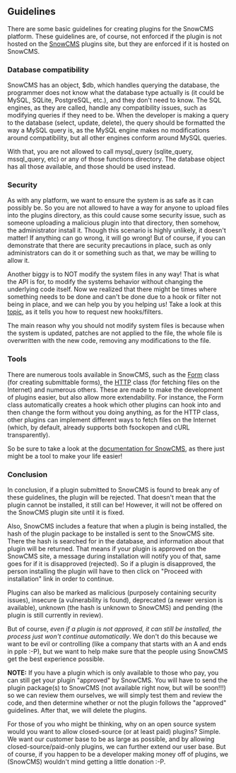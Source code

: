 ## Guidelines ##
There are some basic guidelines for creating plugins for the SnowCMS platform. These guidelines are, of course, not enforced if the plugin is not hosted on the [SnowCMS](http://www.snowcms.com/) plugins site, but they are enforced if it is hosted on SnowCMS.

### Database compatibility ###
SnowCMS has an object, $db, which handles querying the database, the programmer does not know what the database type actually is (it could be MySQL, SQLite, PostgreSQL, etc.), and they don't need to know. The SQL engines, as they are called, handle any compatibility issues, such as modifying queries if they need to be. When the developer is making a query to the database (select, update, delete), the query should be formatted the way a MySQL query is, as the MySQL engine makes no modifications around compatibility, but all other engines conform around MySQL queries.

With that, you are not allowed to call mysql\_query (sqlite\_query, mssql\_query, etc) or any of those functions directory. The database object has all those available, and those should be used instead.

### Security ###
As with any platform, we want to ensure the system is as safe as it can possibly be. So you are not allowed to have a way for anyone to upload files into the plugins directory, as this could cause some security issue, such as someone uploading a malicious plugin into that directory, then somehow, the administrator install it. Though this scenario is highly unlikely, it doesn't matter! If anything can go wrong, it will go wrong! But of course, if you can demonstrate that there are security precautions in place, such as only administrators can do it or something such as that, we may be willing to allow it.

Another biggy is to NOT modify the system files in any way! That is what the API is for, to modify the systems behavior without changing the underlying code itself. Now we realized that there might be times where something needs to be done and can't be done due to a hook or filter not being in place, and we can help you by you helping us! Take a look at this [topic](http://dev.snowcms.com/index.php?topic=207.0), as it tells you how to request new hooks/filters.

The main reason why you should not modify system files is because when the system is updated, patches are not applied to the file, the whole file is overwritten with the new code, removing any modifications to the file.

### Tools ###
There are numerous tools available in SnowCMS, such as the [Form](http://snowcms.googlecode.com/svn/docs/files/core/form-class-php.html) class (for creating submittable forms), the [HTTP](http://snowcms.googlecode.com/svn/docs/files/core/http-class-php.html) class (for fetching files on the Internet) and numerous others. These are made to make the development of plugins easier, but also allow more extendability. For instance, the Form class automatically creates a hook which other plugins can hook into and then change the form without you doing anything, as for the HTTP class, other plugins can implement different ways to fetch files on the Internet (which, by default, already supports both fsockopen and cURL transparently).

So be sure to take a look at the [documentation for SnowCMS](http://snowcms.googlecode.com/svn/docs/index.html), as there just might be a tool to make your life easier!

### Conclusion ###
In conclusion, if a plugin submitted to SnowCMS is found to break any of these guidelines, the plugin will be rejected. That doesn't mean that the plugin cannot be installed, it still can be! However, it will not be offered on the SnowCMS plugin site until it is fixed.

Also, SnowCMS includes a feature that when a plugin is being installed, the hash of the plugin package to be installed is sent to the SnowCMS site. There the hash is searched for in the database, and information about that plugin will be returned. That means if your plugin is approved on the SnowCMS site, a message during installation will notify you of that, same goes for if it is disapproved (rejected). So if a plugin is disapproved, the person installing the plugin will have to then click on "Proceed with installation" link in order to continue.

Plugins can also be marked as malicious (purposely containing security issues), insecure (a vulnerability is found), deprecated (a newer version is available), unknown (the hash is unknown to SnowCMS) and pending (the plugin is still currently in review).

But of course, _even if a plugin is not approved, it can still be installed, the process just won't continue automatically_. We don't do this because we want to be evil or controlling (like a company that starts with an A and ends in pple :-P), but we want to help make sure that the people using SnowCMS get the best experience possible.

**NOTE:** If you have a plugin which is only available to those who pay, you can still get your plugin "approved" by SnowCMS. You will have to send the plugin package(s) to SnowCMS (not available right now, but will be soon!!!) so we can review them ourselves, we will simply test them and review the code, and then determine whether or not the plugin follows the "approved" guidelines. After that, we will delete the plugins.

For those of you who might be thinking, why on an open source system would you want to allow closed-source (or at least paid) plugins? Simple. We want our customer base to be as large as possible, and by allowing closed-source/paid-only plugins, we can further extend our user base. But of course, if you happen to be a developer making money off of plugins, we (SnowCMS) wouldn't mind getting a little donation :-P.